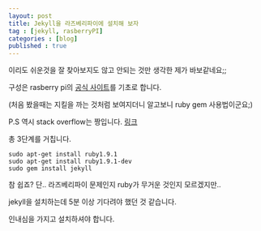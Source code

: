 ```yaml
---
layout: post
title: Jekyll을 라즈베리파이에 설치해 보자
tag : [jekyll, rasberryPI]
categories : [blog]
published : true
---
```


이리도 쉬운것을 잘 찾아보지도 않고 안되는 것만 생각한 제가 바보같네요;;

구성은 rasberry pi의 [공식 사이트](https://www.raspberrypi.org/documentation/linux/software/ruby.md)를 기초로 합니다. 

(처음 봤을때는 지킬을 까는 것처럼 보여지더니 알고보니 ruby gem 사용법이군요;)

P.S 역시 stack overflow는 짱입니다. [링크](http://stackoverflow.com/questions/10725767/error-installing-jekyll-native-extension-build)

총 3단계를 거칩니다.

    sudo apt-get install ruby1.9.1
    sudo apt-get install ruby1.9.1-dev
    sudo gem install jekyll

참 쉽죠? 단.. 라즈베리파이 문제인지 ruby가 무거운 것인지 모르겠지만..

jekyll을 설치하는데 5분 이상 기다려야 했던 것 같습니다.

인내심을 가지고 설치하셔야 합니다.